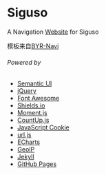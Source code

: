# Siguso
A Navigation [Website](http://siguso.com/) for Siguso

模板来自[BYR-Navi](https://github.com/BYR-Navi/BYR-Navi)

###### Powered by
- [Semantic UI](http://semantic-ui.com/)
- [jQuery](http://jquery.com/)
- [Font Awesome](http://fontawesome.io/)
- [Shields.io](http://shields.io/)
- [Moment.js](http://momentjs.com/)
- [CountUp.js](http://inorganik.github.io/countUp.js/)
- [JavaScript Cookie](https://github.com/js-cookie/js-cookie)
- [url.js](https://github.com/websanova/js-url)
- [ECharts](http://echarts.baidu.com/)
- [GeoIP](http://www.maxmind.com)
- [Jekyll](http://jekyllrb.com/)
- [GitHub Pages](https://pages.github.com/)
